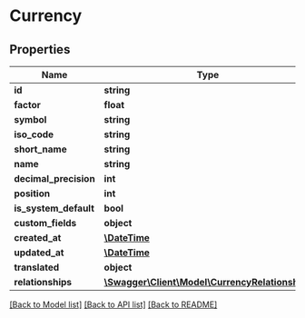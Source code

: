 # Currency

## Properties
Name | Type | Description | Notes
------------ | ------------- | ------------- | -------------
**id** | **string** |  | [optional] 
**factor** | **float** |  | 
**symbol** | **string** |  | 
**iso_code** | **string** |  | 
**short_name** | **string** |  | 
**name** | **string** |  | 
**decimal_precision** | **int** |  | 
**position** | **int** |  | [optional] 
**is_system_default** | **bool** |  | [optional] 
**custom_fields** | **object** |  | [optional] 
**created_at** | [**\DateTime**](\DateTime.md) |  | 
**updated_at** | [**\DateTime**](\DateTime.md) |  | 
**translated** | **object** |  | [optional] 
**relationships** | [**\Swagger\Client\Model\CurrencyRelationships**](CurrencyRelationships.md) |  | [optional] 

[[Back to Model list]](../../README.md#documentation-for-models) [[Back to API list]](../../README.md#documentation-for-api-endpoints) [[Back to README]](../../README.md)

